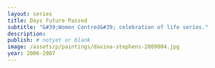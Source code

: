 ```yaml
---
layout: series
title: Days Future Passed
subtitle: "&#39;Women Centred&#39; celebration of life series."
description:
publish: # notyet or blank
image: /assets/p/paintings/davina-stephens-2009004.jpg
year: 2006-2007
---
```

